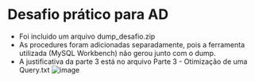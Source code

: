 # Desafio prático para AD

- Foi incluido um arquivo dump_desafio.zip
- As procedures foram adicionadas separadamente, pois a ferramenta utilizada (MySQL Workbench) não gerou junto com o dump.
- A justificativa da parte 3 está no arquivo Parte 3 - Otimização de uma Query.txt
![image](https://github.com/user-attachments/assets/29b45523-faab-4eaa-9c96-a9ba3c8ca4fe)
